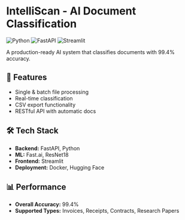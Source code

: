 # IntelliScan - AI Document Classification

![Python](https://img.shields.io/badge/Python-3.9%2B-blue)
![FastAPI](https://img.shields.io/badge/FastAPI-0.104%2B-green)
![Streamlit](https://img.shields.io/badge/Streamlit-1.28%2B-red)

A production-ready AI system that classifies documents with 99.4% accuracy.

## 🚀 Features
- Single & batch file processing
- Real-time classification
- CSV export functionality
- RESTful API with automatic docs

## 🛠️ Tech Stack
- **Backend:** FastAPI, Python
- **ML:** Fast.ai, ResNet18
- **Frontend:** Streamlit
- **Deployment:** Docker, Hugging Face

## 📊 Performance
- **Overall Accuracy:** 99.4%
- **Supported Types:** Invoices, Receipts, Contracts, Research Papers